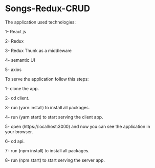 # Songs-Redux-CRUD

The application used technologies:

  1- React js

  2- Redux

  3- Redux Thunk as a middleware

  4- semantic UI

  5- axios
  
To serve the application follow this steps:

  1- clone the app.

  2- cd client.

  3- run (yarn install) to install all packages.

  4- run (yarn start) to start serving the client app.

  5- open (https://localhost:3000) and now you can see the application in your browser.

  6- cd api.

  7- run (npm install) to install all packages.

  8- run (npm start) to start serving the server app.
  
